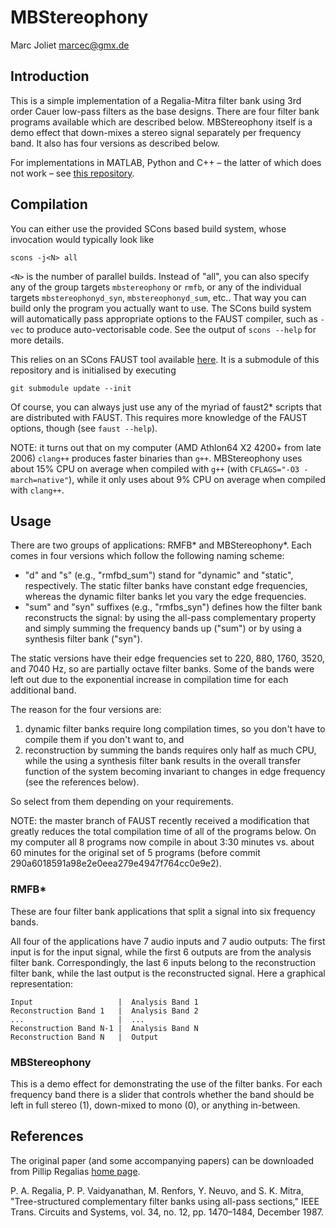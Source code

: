 # MBStereophony
Marc Joliet <marcec@gmx.de>

## Introduction

This is a simple implementation of a Regalia-Mitra filter bank using 3rd order
Cauer low-pass filters as the base designs.  There are four filter bank programs
available which are described below.  MBStereophony itself is a demo effect that
down-mixes a stereo signal separately per frequency band.  It also has four
versions as described below.

For implementations in MATLAB, Python and C++ – the latter of which does not
work – see [this repository](http://sourceforge.net/projects/mbstereophony).

## Compilation

You can either use the provided SCons based build system, whose invocation would
typically look like

    scons -j<N> all

`<N>` is the number of parallel builds.  Instead of "all", you can also specify
any of the group targets `mbstereophony` or `rmfb`, or any of the individual
targets `mbstereophonyd_syn`, `mbstereophonyd_sum`, etc..  That way you can
build only the program you actually want to use.  The SCons build system will
automatically pass appropriate options to the FAUST compiler, such as `-vec` to
produce auto-vectorisable code.  See the output of `scons --help` for more
details.

This relies on an SCons FAUST tool available
[here](https://github.com/marcecj/scons_faust).  It is a submodule of this
repository and is initialised by executing

    git submodule update --init

Of course, you can always just use any of the myriad of faust2\* scripts that
are distributed with FAUST.  This requires more knowledge of the FAUST options,
though (see `faust --help`).

NOTE: it turns out that on my computer (AMD Athlon64 X2 4200+ from late 2006)
`clang++` produces faster binaries than `g++`.  MBStereophony uses about 15% CPU
on average when compiled with `g++` (with `CFLAGS="-O3 -march=native"`), while
it only uses about 9% CPU on average when compiled with `clang++`.

## Usage

There are two groups of applications: RMFB\* and MBStereophony\*.  Each comes in
four versions which follow the following naming scheme:

- "d" and "s" (e.g., "rmfbd\_sum") stand for "dynamic" and "static",
  respectively.  The static filter banks have constant edge frequencies, whereas
  the dynamic filter banks let you vary the edge frequencies.
- "sum" and "syn" suffixes (e.g., "rmfbs\_syn") defines how the filter bank
  reconstructs the signal: by using the all-pass complementary property and
  simply summing the frequency bands up ("sum") or by using a synthesis filter
  bank ("syn").

The static versions have their edge frequencies set to 220, 880, 1760, 3520, and
7040 Hz, so are partially octave filter banks.  Some of the bands were left out
due to the exponential increase in compilation time for each additional band.

The reason for the four versions are:

1. dynamic filter banks require long compilation times, so you don't have to
   compile them if you don't want to, and
2. reconstruction by summing the bands requires only half as much CPU, while the
   using a synthesis filter bank results in the overall transfer function of the
   system becoming invariant to changes in edge frequency (see the references
   below).

So select from them depending on your requirements.

NOTE: the master branch of FAUST recently received a modification that greatly
reduces the total compilation time of all of the programs below.  On my computer
all 8 programs now compile in about 3:30 minutes vs. about 60 minutes for the
original set of 5 programs (before commit
290a6018591a98e2e0eea279e4947f764cc0e9e2).

### RMFB\*

These are four filter bank applications that split a signal into six frequency
bands.

All four of the applications have 7 audio inputs and 7 audio outputs:  The first
input is for the input signal, while the first 6 outputs are from the analysis
filter bank.  Correspondingly, the last 6 inputs belong to the reconstruction
filter bank, while the last output is the reconstructed signal.  Here a
graphical representation:

    Input                   |  Analysis Band 1
    Reconstruction Band 1   |  Analysis Band 2
    ...                     |  ...
    Reconstruction Band N-1 |  Analysis Band N
    Reconstruction Band N   |  Output

### MBStereophony

This is a demo effect for demonstrating the use of the filter banks.  For each
frequency band there is a slider that controls whether the band should be left
in full stereo (1), down-mixed to mono (0), or anything in-between.

## References

The original paper (and some accompanying papers) can be downloaded from Pillip
Regalias [home page](http://faculty.cua.edu/regalia/).

P. A. Regalia, P. P. Vaidyanathan, M. Renfors, Y. Neuvo, and S. K.  Mitra,
"Tree-structured complementary filter banks using all-pass sections," IEEE
Trans. Circuits and Systems, vol. 34, no. 12, pp. 1470–1484, December 1987.
